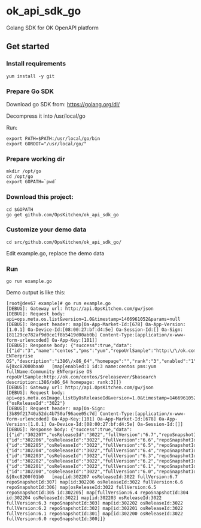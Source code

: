 # ok_api_sdk_go
Golang SDK for OK OpenAPI platform

## Get started
### Install requirements
    yum install -y git

### Prepare Go SDK
Download go SDK from: https://golang.org/dl/

Decompress it into /usr/local/go

Run:

    export PATH=$PATH:/usr/local/go/bin
    export GOROOT="/usr/local/go/"

### Prepare working dir

    mkdir /opt/go
    cd /opt/go
    export GOPATH=`pwd`


### Download this project:

    cd $GOPATH
    go get github.com/OpsKitchen/ok_api_sdk_go

### Customize your demo data

    cd src/github.com/OpsKitchen/ok_api_sdk_go/

Edit example.go, replace the demo data

### Run

    go run example.go

Demo output is like this:

    [root@dev67 example]# go run example.go
    [DEBUG]: Gateway url: http://api.OpsKitchen.com/gw/json
    [DEBUG]: Request body: api=ops.meta.os.list&version=1.0&timestamp=1466961052&params=null
    [DEBUG]: Request header: map[Oa-App-Market-Id:[678] Oa-App-Version:[1.0.1] Oa-Device-Id:[08:00:27:bf:d4:5e] Oa-Session-Id:[] Oa-Sign:[81129ce782af9d0ce1f8b5419d00ab0b] Content-Type:[application/x-www-form-urlencoded] Oa-App-Key:[101]]
    [DEBUG]: Response body: {"success":true,"data":[{"id":"3","name":"centos","pms":"yum","repoUrlSample":"http:\/\/ok.com\/centos\/$releasever\/$basearch","fullName":"Community ENTerprise OS","description":"i386\/x86_64","homepage":"","rank":"3","enabled":"1"}]}
    &{0xc82000baa0   [map[enabled:1 id:3 name:centos pms:yum fullName:Community ENTerprise OS repoUrlSample:http://ok.com/centos/$releasever/$basearch description:i386/x86_64 homepage: rank:3]]}
    [DEBUG]: Gateway url: http://api.OpsKitchen.com/gw/json
    [DEBUG]: Request body: api=ops.meta.osImage.listByOsReleaseId&version=1.0&timestamp=1466961052&params={"osReleaseId":"3022"}
    [DEBUG]: Request header: map[Oa-Sign:[3b89f21740a52dc4b750af96aee05c7d] Content-Type:[application/x-www-form-urlencoded] Oa-App-Key:[101] Oa-App-Market-Id:[678] Oa-App-Version:[1.0.1] Oa-Device-Id:[08:00:27:bf:d4:5e] Oa-Session-Id:[]]
    [DEBUG]: Response body: {"success":true,"data":[{"id":"302207","osReleaseId":"3022","fullVersion":"6.7","repoSnapshotId":"307"},{"id":"302206","osReleaseId":"3022","fullVersion":"6.6","repoSnapshotId":"306"},{"id":"302205","osReleaseId":"3022","fullVersion":"6.5","repoSnapshotId":"305"},{"id":"302204","osReleaseId":"3022","fullVersion":"6.4","repoSnapshotId":"304"},{"id":"302203","osReleaseId":"3022","fullVersion":"6.3","repoSnapshotId":"303"},{"id":"302202","osReleaseId":"3022","fullVersion":"6.2","repoSnapshotId":"302"},{"id":"302201","osReleaseId":"3022","fullVersion":"6.1","repoSnapshotId":"301"},{"id":"302200","osReleaseId":"3022","fullVersion":"6.0","repoSnapshotId":"300"}]}
    &{0xc8200f01b0   [map[id:302207 osReleaseId:3022 fullVersion:6.7 repoSnapshotId:307] map[id:302206 osReleaseId:3022 fullVersion:6.6 repoSnapshotId:306] map[osReleaseId:3022 fullVersion:6.5 repoSnapshotId:305 id:302205] map[fullVersion:6.4 repoSnapshotId:304 id:302204 osReleaseId:3022] map[id:302203 osReleaseId:3022 fullVersion:6.3 repoSnapshotId:303] map[id:302202 osReleaseId:3022 fullVersion:6.2 repoSnapshotId:302] map[id:302201 osReleaseId:3022 fullVersion:6.1 repoSnapshotId:301] map[id:302200 osReleaseId:3022 fullVersion:6.0 repoSnapshotId:300]]}
